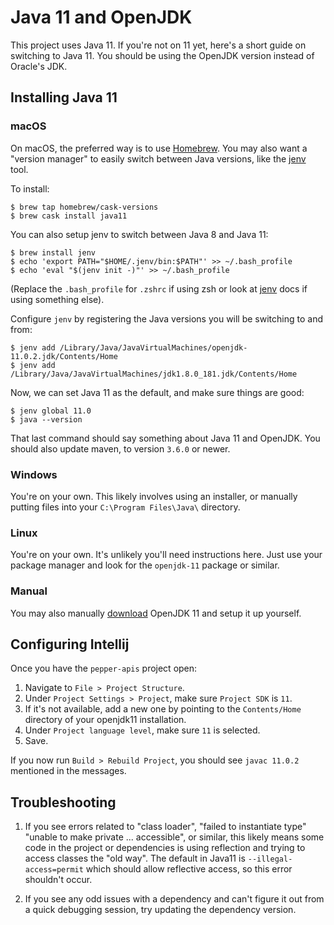 # Java 11 and OpenJDK

This project uses Java 11. If you're not on 11 yet, here's a short guide on
switching to Java 11. You should be using the OpenJDK version instead of
Oracle's JDK.

## Installing Java 11

### macOS

On macOS, the preferred way is to use [Homebrew][brew]. You may also want a "version
manager" to easily switch between Java versions, like the [jenv] tool.

To install:

```
$ brew tap homebrew/cask-versions
$ brew cask install java11
```
You can also setup jenv to switch between Java 8 and Java 11:  
```
$ brew install jenv
$ echo 'export PATH="$HOME/.jenv/bin:$PATH"' >> ~/.bash_profile
$ echo 'eval "$(jenv init -)"' >> ~/.bash_profile
```
(Replace the `.bash_profile` for `.zshrc` if using zsh or look at [jenv] docs if using something else).

Configure `jenv` by registering the Java versions you will be switching to and from:

```
$ jenv add /Library/Java/JavaVirtualMachines/openjdk-11.0.2.jdk/Contents/Home
$ jenv add /Library/Java/JavaVirtualMachines/jdk1.8.0_181.jdk/Contents/Home
```
Now, we can set Java 11 as the default, and make sure things are good:
```
$ jenv global 11.0
$ java --version
```

That last command should say something about Java 11 and OpenJDK. You should
also update maven, to version `3.6.0` or newer.

### Windows

You're on your own. This likely involves using an installer, or manually
putting files into your `C:\Program Files\Java\` directory.

### Linux

You're on your own. It's unlikely you'll need instructions here. Just use your
package manager and look for the `openjdk-11` package or similar.

### Manual

You may also manually [download][dl-11] OpenJDK 11 and setup it up yourself.

[brew]: https://brew.sh/
[jenv]: https://www.jenv.be/
[dl-11]: https://jdk.java.net/11/

## Configuring Intellij

Once you have the `pepper-apis` project open:

1. Navigate to `File > Project Structure`.
2. Under `Project Settings > Project`, make sure `Project SDK` is `11`.
3. If it's not available, add a new one by pointing to the `Contents/Home` directory of your openjdk11 installation.
4. Under `Project language level`, make sure `11` is selected.
5. Save.

If you now run `Build > Rebuild Project`, you should see `javac 11.0.2` mentioned in the messages.

## Troubleshooting

1. If you see errors related to "class loader", "failed to instantiate type"
"unable to make private ... accessible", or similar, this likely means some
code in the project or dependencies is using reflection and trying to access
classes the "old way". The default in Java11 is `--illegal-access=permit`
which should allow reflective access, so this error shouldn't occur.

2. If you see any odd issues with a dependency and can't figure it out from a
quick debugging session, try updating the dependency version.
